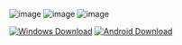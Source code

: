 ![image](https://github.com/GDKAYKY/The-Iron-Curtain/assets/108950475/ac79607f-548b-4538-8673-169b7767282f)
![image](https://github.com/GDKAYKY/The-Iron-Curtain/assets/108950475/cff53bd6-9b9c-4a95-b894-20cbeade7aa2)
![image](https://github.com/GDKAYKY/The-Iron-Curtain/assets/108950475/d80ae238-7343-40bf-8200-e27d2eece330)


[![Windows Download](https://github.com/GDKAYKY/The-Iron-Curtain/assets/108950475/b908e4f3-0693-4ed4-8de5-420ef6fc95be)](https://drive.google.com/file/d/1AH0bJPYStjW0GmxnE5bNGXUvnmHjigWv/view?usp=sharing)
[![Android Download](https://github.com/GDKAYKY/The-Iron-Curtain/assets/108950475/043ceedf-8d06-4366-a7a8-6bf0092bdfbe)](https://drive.google.com/file/d/1-2iEIaswryQDLnVpTsmiXqWURbUDLfeZ/view?usp=drivesdk)

